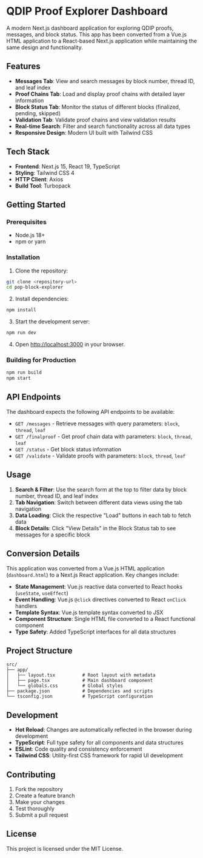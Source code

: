 # QDIP Proof Explorer Dashboard

A modern Next.js dashboard application for exploring QDIP proofs, messages, and block status. This app has been converted from a Vue.js HTML application to a React-based Next.js application while maintaining the same design and functionality.

## Features

- **Messages Tab**: View and search messages by block number, thread ID, and leaf index
- **Proof Chains Tab**: Load and display proof chains with detailed layer information
- **Block Status Tab**: Monitor the status of different blocks (finalized, pending, skipped)
- **Validation Tab**: Validate proof chains and view validation results
- **Real-time Search**: Filter and search functionality across all data types
- **Responsive Design**: Modern UI built with Tailwind CSS

## Tech Stack

- **Frontend**: Next.js 15, React 19, TypeScript
- **Styling**: Tailwind CSS 4
- **HTTP Client**: Axios
- **Build Tool**: Turbopack

## Getting Started

### Prerequisites

- Node.js 18+ 
- npm or yarn

### Installation

1. Clone the repository:
```bash
git clone <repository-url>
cd pop-block-explorer
```

2. Install dependencies:
```bash
npm install
```

3. Start the development server:
```bash
npm run dev
```

4. Open [http://localhost:3000](http://localhost:3000) in your browser.

### Building for Production

```bash
npm run build
npm start
```

## API Endpoints

The dashboard expects the following API endpoints to be available:

- `GET /messages` - Retrieve messages with query parameters: `block`, `thread`, `leaf`
- `GET /finalproof` - Get proof chain data with parameters: `block`, `thread`, `leaf`
- `GET /status` - Get block status information
- `GET /validate` - Validate proofs with parameters: `block`, `thread`, `leaf`

## Usage

1. **Search & Filter**: Use the search form at the top to filter data by block number, thread ID, and leaf index
2. **Tab Navigation**: Switch between different data views using the tab navigation
3. **Data Loading**: Click the respective "Load" buttons in each tab to fetch data
4. **Block Details**: Click "View Details" in the Block Status tab to see messages for a specific block

## Conversion Details

This application was converted from a Vue.js HTML application (`dashboard.html`) to a Next.js React application. Key changes include:

- **State Management**: Vue.js reactive data converted to React hooks (`useState`, `useEffect`)
- **Event Handling**: Vue.js `@click` directives converted to React `onClick` handlers
- **Template Syntax**: Vue.js template syntax converted to JSX
- **Component Structure**: Single HTML file converted to a React functional component
- **Type Safety**: Added TypeScript interfaces for all data structures

## Project Structure

```
src/
├── app/
│   ├── layout.tsx          # Root layout with metadata
│   ├── page.tsx            # Main dashboard component
│   └── globals.css         # Global styles
├── package.json            # Dependencies and scripts
└── tsconfig.json           # TypeScript configuration
```

## Development

- **Hot Reload**: Changes are automatically reflected in the browser during development
- **TypeScript**: Full type safety for all components and data structures
- **ESLint**: Code quality and consistency enforcement
- **Tailwind CSS**: Utility-first CSS framework for rapid UI development

## Contributing

1. Fork the repository
2. Create a feature branch
3. Make your changes
4. Test thoroughly
5. Submit a pull request

## License

This project is licensed under the MIT License.

